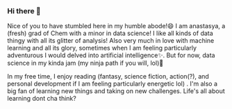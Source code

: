 ### Hi there 👋

Nice of you to have stumbled here in my humble abode!😄 I am anastasya, a (fresh) grad of Chem with a minor in data science! I like all kinds of data thingy with all its glitter of analysis! Also very much in love with machine learning and all its glory, sometimes when I am feeling particularly adventurous I would delved into artificial intelligence✨. 
But for now, data science in my kinda jam (my ninja path if you will, lol)🌱

In my free time, I enjoy reading (fantasy, science fiction, action(?), and personal development if I am feeling particularly energetic lol) . I'm also a big fan of learning new things and taking on new challenges. Life's all about learning dont cha think? 


